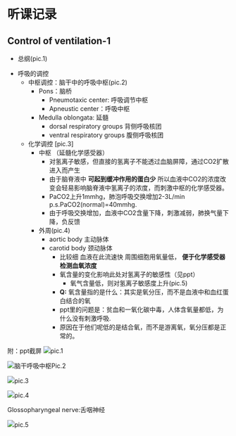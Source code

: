 # 听课记录
## Control of ventilation-1
* 总纲(pic.1)
- 呼吸的调控
  - 中枢调控：脑干中的呼吸中枢(pic.2)
    - Pons：脑桥
      - Pneumotaxic center: 呼吸调节中枢
      - Apneustic center：呼吸中枢
    - Medulla oblongata: 延髓
      - dorsal respiratory groups 背侧呼吸核团
      - ventral respiratory groups 腹侧呼吸核团
  - 化学调控 [pic.3]
    - 中枢 （延髓化学感受器）
      - 对氢离子敏感，但直接的氢离子不能透过血脑屏障，通过CO2扩散进入而产生
      - 由于脑脊液中 **可起到缓冲作用的蛋白少** 所以血液中CO2的浓度改变会轻易影响脑脊液中氢离子的浓度，而刺激中枢的化学感受器。
      - PaCO2上升1mmhg，肺泡呼吸交换增加2-3L/min p.s.PaCO2(normal)=40mmhg.
      - 由于呼吸交换增加，血液中CO2含量下降，刺激减弱，肺换气量下降，负反馈
    - 外周(pic.4)
      - aortic body 主动脉体
      - carotid body 颈动脉体
        - 比较细 血液在此流速快 周围细胞用氧量低， **便于化学感受器检测血氧浓度**
        - 氧含量的变化影响此处对氢离子的敏感性（见ppt）
          - 氧气含量低，则对氢离子敏感度上升(pic.5)
        - **Q:** 氧含量指的是什么：其实是氧分压，而不是血液中和血红蛋白结合的氧
        - ppt里的问题是：贫血和一氧化碳中毒，人体含氧量都低，为什么没有刺激呼吸.
        - 原因在于他们呢低的是结合氧，而不是游离氧，氧分压都是正常的。

附：ppt截屏
![](http://os9j59rou.bkt.clouddn.com/c306e75247bbb5176837f5f4ad18f2aa.png)pic.1

![脑干呼吸中枢](http://os9j59rou.bkt.clouddn.com/a6a23cc2e942b2d866c6db70ef115ca1.png)Pic.2

![](http://os9j59rou.bkt.clouddn.com/8fd0691acc17193ced2e8ddb86e68121.png)pic.3

![](http://os9j59rou.bkt.clouddn.com/f85f7cba2106fae998014fc62eee5079.png)pic.4

Glossopharyngeal nerve:舌咽神经


![](http://os9j59rou.bkt.clouddn.com/88d83e4ed271a57201a4122d3b7f738b.png)pic.5
